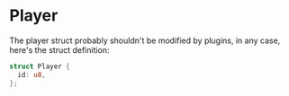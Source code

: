 # Player

The player struct probably shouldn't be modified by plugins, in any case, here's the struct definition:

```rust
struct Player {
  id: u8,
};
```
